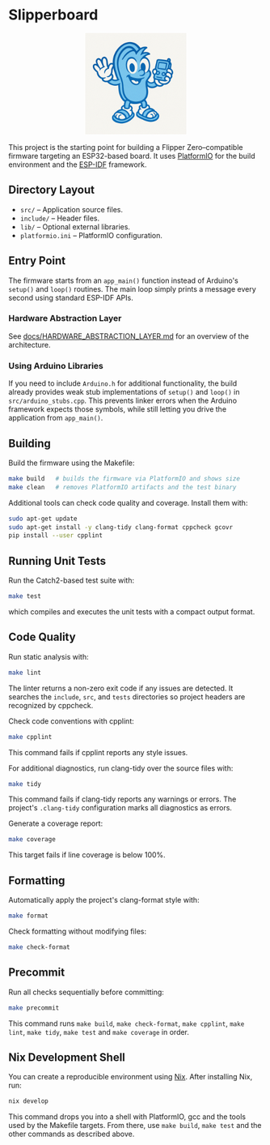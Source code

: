 # Slipperboard

<p align="center">
  <img src="assets/repo-logo.png" alt="Slipperboard logo" width="200" />
</p>

This project is the starting point for building a Flipper Zero–compatible firmware targeting an ESP32-based board. It uses [PlatformIO](https://platformio.org/) for the build environment and the [ESP-IDF](https://docs.espressif.com/projects/esp-idf/en/latest/) framework.

## Directory Layout

- `src/` – Application source files.
- `include/` – Header files.
- `lib/` – Optional external libraries.
- `platformio.ini` – PlatformIO configuration.

## Entry Point

The firmware starts from an `app_main()` function instead of Arduino's `setup()` and `loop()` routines. The main loop simply prints a message every second using standard ESP-IDF APIs.

### Hardware Abstraction Layer

See [docs/HARDWARE_ABSTRACTION_LAYER.md](docs/HARDWARE_ABSTRACTION_LAYER.md) for an overview of the architecture.

### Using Arduino Libraries

If you need to include `Arduino.h` for additional functionality, the build
already provides weak stub implementations of `setup()` and `loop()` in
`src/arduino_stubs.cpp`. This prevents linker errors when the Arduino
framework expects those symbols, while still letting you drive the application
from `app_main()`.

## Building

Build the firmware using the Makefile:

```bash
make build   # builds the firmware via PlatformIO and shows size
make clean   # removes PlatformIO artifacts and the test binary
```

Additional tools can check code quality and coverage. Install them with:

```bash
sudo apt-get update
sudo apt-get install -y clang-tidy clang-format cppcheck gcovr
pip install --user cpplint
```

## Running Unit Tests

Run the Catch2-based test suite with:

```bash
make test
```

which compiles and executes the unit tests with a compact output format.

## Code Quality

Run static analysis with:

```bash
make lint
```
The linter returns a non-zero exit code if any issues are detected. It
searches the `include`, `src`, and `tests` directories so project headers
are recognized by cppcheck.

Check code conventions with cpplint:

```bash
make cpplint
```
This command fails if cpplint reports any style issues.

For additional diagnostics, run clang-tidy over the source files with:

```bash
make tidy
```
This command fails if clang-tidy reports any warnings or errors. The
project's `.clang-tidy` configuration marks all diagnostics as errors.

Generate a coverage report:

```bash
make coverage
```
This target fails if line coverage is below 100%.

## Formatting

Automatically apply the project's clang-format style with:

```bash
make format
```

Check formatting without modifying files:

```bash
make check-format
```

## Precommit

Run all checks sequentially before committing:

```bash
make precommit
```

This command runs `make build`, `make check-format`, `make cpplint`,
`make lint`, `make tidy`, `make test` and `make coverage` in order.

## Nix Development Shell

You can create a reproducible environment using [Nix](https://nixos.org/). After installing Nix, run:

```bash
nix develop
```

This command drops you into a shell with PlatformIO, gcc and the tools used by the Makefile targets. From there, use `make build`, `make test` and the other commands as described above.
